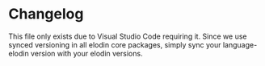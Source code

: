 # Changelog

This file only exists due to Visual Studio Code requiring it.
Since we use synced versioning in all elodin core packages, simply sync your language-elodin version with your elodin versions.
